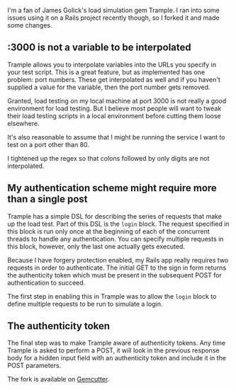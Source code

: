 <p>I'm a fan of James Golick's load simulation gem Trample. I ran into some issues using it on a Rails project recently though, so I forked it and made some changes.</p>&#13;
<h2>:3000 is not a variable to be interpolated</h2>&#13;
<p>Trample allows you to interpolate variables into the URLs you specify in your test script. This is a great feature, but as implemented has one problem: port numbers. These get interpolated as well and if you haven't supplied a value for the variable, then the port number gets removed.</p>&#13;
<p>Granted, load testing on my local machine at port 3000 is not really a good environment for load testing. But I believe most people will want to tweak their load testing scripts in a local environment before cutting them loose elsewhere.</p>&#13;
<p>It's also reasonable to assume that I might be running the service I want to test on a port other than 80.</p>&#13;
<p>I tightened up the regex so that colons followed by only digits are not interpolated.</p>&#13;
<h2>My authentication scheme might require more than a single post</h2>&#13;
<p>Trample has a simple DSL for describing the series of requests that make up the load test. Part of this DSL is the <code>login</code> block. The request specified in this block is run only once at the beginning of each of the concurrent threads to handle any authentication. You can specify multiple requests in this block, however, only the last one actually gets executed.</p>&#13;
<p>Because I have forgery protection enabled, my Rails app really requires two requests in order to authenticate. The initial GET to the sign in form returns the authenticity token which must be present in the subsequent POST for authentication to succeed.</p>&#13;
<p>The first step in enabling this in Trample was to allow the <code>login</code> block to define multiple requests to be run to simulate a login.</p>&#13;
<h2>The authenticity token</h2>&#13;
<p>The final step was to make Trample aware of authenticity tokens. Any time Trample is asked to perform a POST, it will look in the previous response body for a hidden input field with an authenticity token and include it in the POST parameters.</p>&#13;
<p>The fork is available on <a href="http://gemcutter.org/gems/wgibbs-trample">Gemcutter</a>.</p> 
